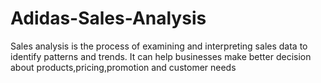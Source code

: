 # Adidas-Sales-Analysis
Sales analysis is the process of examining and interpreting sales data to identify patterns and trends. It can help businesses make better decision about products,pricing,promotion and customer needs 
